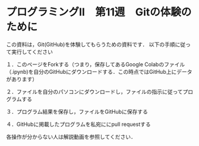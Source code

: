 # プログラミングⅡ　第11週　Gitの体験のために

この資料は，Git(GitHub)を体験してもらうための資料です．
以下の手順に従って実行してください

１．このページをForkする（つまり，保存してあるGoogle Colabのファイル（.ipynb)を自分のGitHubにダウンロードする．この時点ではGitHub上にデータがあります）

２．ファイルを自分のパソコンにダウンロードし，ファイルの指示に従ってプログラムする

３．プログラム結果を保存し，ファイルをGitHubに保存する

４．GitHubに掲載したプログラムを私宛ににpull requestする

各操作が分からない人は解説動画を参照してください．

